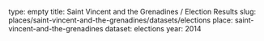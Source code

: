 type: empty
title: Saint Vincent and the Grenadines / Election Results
slug: places/saint-vincent-and-the-grenadines/datasets/elections
place: saint-vincent-and-the-grenadines
dataset: elections
year: 2014
